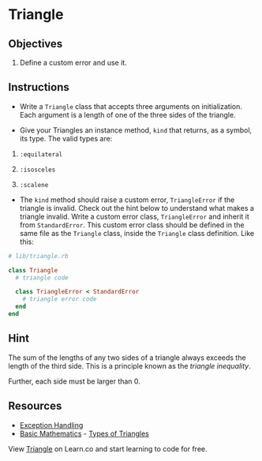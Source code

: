 # Triangle

## Objectives

1.  Define a custom error and use it.

## Instructions

- Write a `Triangle` class that accepts three arguments on initialization. Each
  argument is a length of one of the three sides of the triangle.

- Give your Triangles an instance method, `kind` that returns, as a symbol, its
  type. The valid types are:

1.  `:equilateral`

2.  `:isosceles`

3.  `:scalene`

- The `kind` method should raise a custom error, `TriangleError` if the triangle
  is invalid. Check out the hint below to understand what makes a triangle
  invalid. Write a custom error class, `TriangleError` and inherit it from
  `StandardError`. This custom error class should be defined in the same file as
  the `Triangle` class, inside the `Triangle` class definition. Like
  this:

```ruby
# lib/triangle.rb

class Triangle
  # triangle code

  class TriangleError < StandardError
    # triangle error code
  end
end
```

## Hint

The sum of the lengths of any two sides of a triangle always exceeds the length
of the third side. This is a principle known as the _triangle inequality_.

Further, each side must be larger than 0.

## Resources

- [Exception Handling](http://www.skorks.com/2009/09/ruby-exceptions-and-exception-handling/)
- [Basic Mathematics](http://www.basic-mathematics.com/) - [Types of Triangles](http://www.basic-mathematics.com/types-of-triangles.html)

<p data-visibility='hidden'>View <a href='https://learn.co/lessons/triangle-classification' title='Triangle'>Triangle</a> on Learn.co and start learning to code for free.</p>
